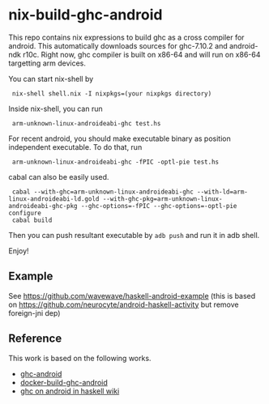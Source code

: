 nix-build-ghc-android
=====================

This repo contains nix expressions to build ghc as a cross compiler for android.
This automatically downloads sources for ghc-7.10.2 and android-ndk r10c.
Right now, ghc compiler is built on x86-64 and will run on x86-64 targetting arm devices.

You can start nix-shell by

     nix-shell shell.nix -I nixpkgs=(your nixpkgs directory)

Inside nix-shell, you can run

     arm-unknown-linux-androideabi-ghc test.hs

For recent android, you should make executable binary as position independent executable. To do that, run 

     arm-unknown-linux-androideabi-ghc -fPIC -optl-pie test.hs

cabal can also be easily used.


     cabal --with-ghc=arm-unknown-linux-androideabi-ghc --with-ld=arm-linux-androideabi-ld.gold --with-ghc-pkg=arm-unknown-linux-androideabi-ghc-pkg --ghc-options=-fPIC --ghc-options=-optl-pie configure
     cabal build

Then you can push resultant executable by `adb push` and run it in adb shell. 

Enjoy!


Example
-------

See https://github.com/wavewave/haskell-android-example (this is based on https://github.com/neurocyte/android-haskell-activity but remove foreign-jni dep)


Reference
---------

This work is based on the following works.

* [ghc-android](https://github.com/neurocyte/ghc-android)
* [docker-build-ghc-android](https://github.com/sseefried/docker-build-ghc-android)
* [ghc on android in haskell wiki](https://wiki.haskell.org/Android)
    

